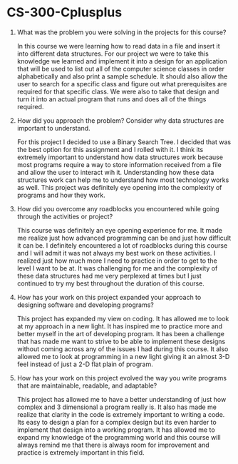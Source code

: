 # CS-300-Cplusplus
1. What was the problem you were solving in the projects for this course?

    In this course we were learning how to read data in a file and insert it into different data structures. For our project we were to take this knowledge we learned and implement it into a design for an application that will be used to list out all of the computer science classes in order alphabetically and also print a sample schedule. It should also allow the user to search for a specific class and figure out what prerequisites are required for that specific class. We were also to take that design and turn it into an actual program that runs and does all of the things required.
   
3. How did you approach the problem? Consider why data structures are important to understand.

   For this project I decided to use a Binary Search Tree. I decided that was the best option for this assignment and I rolled with it. I think its extremely important to understand how data structures work because most programs require a way to store information received from a file and allow the user to interact wih it. Understanding how these data structures work can help me to understand how most technology works as well. This project was definitely eye opening into the complexity of programs and how they work.
    
5. How did you overcome any roadblocks you encountered while going through the activities or project?

   This course was definitely an eye opening experience for me. It made me realize just how advanced programming can be and just how difficult it can be. I definitely encountered a lot of roadblocks during this course and I will admit it was not always my best work on these activities. I realized just how much more I need to practice in order to get to the level I want to be at. It was challenging for me and the complexity of these data structures had me very perplexed at times but I just continued to try my best throughout the duration of this course.
   
7. How has your work on this project expanded your approach to designing software and developing programs?

   This project has expanded my view on coding. It has allowed me to look at my approach in a new light. It has inspired me to practice more and better myself in the art of developing program. It has been a challenge that has made me want to strive to be able to implement these designs without coming across any of the issues I had during this course. It also allowed me to look at programming in a new light giving it an almost 3-D feel instead of just a 2-D flat plain of program. 
   
9. How has your work on this project evolved the way you write programs that are maintainable, readable, and adaptable?

    This project has allowed me to have a better understanding of just how complex and 3 dimensional a program really is. It also has made me realize that clarity in the code is extremely important to writing a code. Its easy to design a plan for a complex design but its even harder to implement that design into a working program. It has allowed me to expand my knowledge of the programming world and this course will always remind me that there is always room for improvement and practice is extremely important in this field. 

